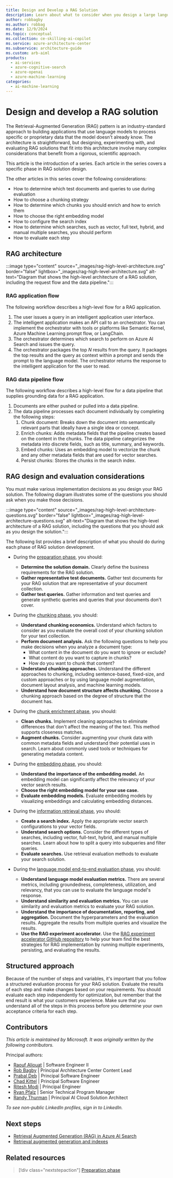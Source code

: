 ```yaml
---
title: Design and Develop a RAG Solution
description: Learn about what to consider when you design a large language model RAG solution, including each step of the development process and how to evaluate those steps.
author: robbagby
ms.author: robbag
ms.date: 12/9/2024
ms.topic: conceptual
ms.collection: ce-skilling-ai-copilot  
ms.service: azure-architecture-center
ms.subservice: architecture-guide
ms.custom: arb-aiml
products:
  - ai-services
  - azure-cognitive-search
  - azure-openai
  - azure-machine-learning
categories:
  - ai-machine-learning
---
```


# Design and develop a RAG solution

The Retrieval-Augmented Generation (RAG) pattern is an industry-standard approach to building applications that use language models to process specific or proprietary data that the model doesn't already know. The architecture is straightforward, but designing, experimenting with, and evaluating RAG solutions that fit into this architecture involve many complex considerations that benefit from a rigorous, scientific approach.

This article is the introduction of a series. Each article in the series covers a specific phase in RAG solution design.

The other articles in this series cover the following considerations:

- How to determine which test documents and queries to use during evaluation
- How to choose a chunking strategy
- How to determine which chunks you should enrich and how to enrich them
- How to choose the right embedding model
- How to configure the search index
- How to determine which searches, such as vector, full text, hybrid, and manual multiple searches, you should perform
- How to evaluate each step

## RAG architecture

:::image type="content" source="_images/rag-high-level-architecture.svg" border="false" lightbox="_images/rag-high-level-architecture.svg" alt-text="Diagram that shows the high-level architecture of a RAG solution, including the request flow and the data pipeline.":::

### RAG application flow

The following workflow describes a high-level flow for a RAG application.

1. The user issues a query in an intelligent application user interface.
1. The intelligent application makes an API call to an orchestrator. You can implement the orchestrator with tools or platforms like Semantic Kernel, Azure Machine Learning prompt flow, or LangChain.
1. The orchestrator determines which search to perform on Azure AI Search and issues the query.
1. The orchestrator packages the top *N* results from the query. It packages the top results and the query as context within a prompt and sends the prompt to the language model. The orchestrator returns the response to the intelligent application for the user to read.

### RAG data pipeline flow

The following workflow describes a high-level flow for a data pipeline that supplies grounding data for a RAG application.

1. Documents are either pushed or pulled into a data pipeline.
1. The data pipeline processes each document individually by completing the following steps:
   1. Chunk document: Breaks down the document into semantically relevant parts that ideally have a single idea or concept.
   1. Enrich chunks: Adds metadata fields that the pipeline creates based on the content in the chunks. The data pipeline categorizes the metadata into discrete fields, such as title, summary, and keywords.
   1. Embed chunks: Uses an embedding model to vectorize the chunk and any other metadata fields that are used for vector searches.
   1. Persist chunks: Stores the chunks in the search index.

## RAG design and evaluation considerations

You must make various implementation decisions as you design your RAG solution. The following diagram illustrates some of the questions you should ask when you make those decisions.

:::image type="content" source="_images/rag-high-level-architecture-questions.svg" border="false" lightbox="_images/rag-high-level-architecture-questions.svg" alt-text="Diagram that shows the high-level architecture of a RAG solution, including the questions that you should ask as you design the solution.":::

The following list provides a brief description of what you should do during each phase of RAG solution development.

- During the [preparation phase](./rag-preparation-phase.md), you should:

  - **Determine the solution domain.** Clearly define the business requirements for the RAG solution.
  - **Gather representative test documents.** Gather test documents for your RAG solution that are representative of your document collection.
  - **Gather test queries.** Gather information and test queries and generate synthetic queries and queries that your documents don't cover.

- During the [chunking phase](./rag-chunking-phase.md), you should:

  - **Understand chunking economics.** Understand which factors to consider as you evaluate the overall cost of your chunking solution for your text collection.
  - **Perform document analysis.** Ask the following questions to help you make decisions when you analyze a document type:
    - What content in the document do you want to ignore or exclude?
    - What content do you want to capture in chunks?
    - How do you want to chunk that content?
  - **Understand chunking approaches.** Understand the different approaches to chunking, including sentence-based, fixed-size, and custom approaches or by using language model augmentation, document layout analysis, and machine learning models.
  - **Understand how document structure affects chunking.** Choose a chunking approach based on the degree of structure that the document has.

- During the [chunk enrichment phase](./rag-enrichment-phase.md), you should:

  - **Clean chunks.** Implement cleaning approaches to eliminate differences that don't affect the meaning of the text. This method supports closeness matches.
  - **Augment chunks.** Consider augmenting your chunk data with common metadata fields and understand their potential uses in search. Learn about commonly used tools or techniques for generating metadata content.

- During the [embedding phase](./rag-generate-embeddings.md), you should:

  - **Understand the importance of the embedding model.** An embedding model can significantly affect the relevancy of your vector search results.
  - **Choose the right embedding model for your use case.**
  - **Evaluate embedding models.** Evaluate embedding models by visualizing embeddings and calculating embedding distances.

- During the [information retrieval phase](./rag-information-retrieval.md), you should:

  - **Create a search index.** Apply the appropriate vector search configurations to your vector fields.
  - **Understand search options.** Consider the different types of searches, including vector, full-text, hybrid, and manual multiple searches. Learn about how to split a query into subqueries and filter queries.
  - **Evaluate searches.** Use retrieval evaluation methods to evaluate your search solution.

- During the [language model end-to-end evaluation phase](./rag-llm-evaluation-phase.md), you should:

  - **Understand language model evaluation metrics.** There are several metrics, including groundedness, completeness, utilization, and relevancy, that you can use to evaluate the language model's response.
  - **Understand similarity and evaluation metrics.** You can use similarity and evaluation metrics to evaluate your RAG solution.
  - **Understand the importance of documentation, reporting, and aggregation.** Document the hyperparameters and the evaluation results. Aggregate the results from multiple queries and visualize the results.
  - **Use the RAG experiment accelerator.** Use the [RAG experiment accelerator GitHub repository](https://github.com/microsoft/rag-experiment-accelerator) to help your team find the best strategies for RAG implementation by running multiple experiments, persisting, and evaluating the results.

## Structured approach

Because of the number of steps and variables, it's important that you follow a structured evaluation process for your RAG solution. Evaluate the results of each step and make changes based on your requirements. You should evaluate each step independently for optimization, but remember that the end result is what your customers experience. Make sure that you understand all of the steps in this process before you determine your own acceptance criteria for each step.

## Contributors

*This article is maintained by Microsoft. It was originally written by the following contributors.*

Principal authors:

- [Raouf Aliouat](https://www.linkedin.com/in/raouf-aliouat/) | Software Engineer II
- [Rob Bagby](https://www.linkedin.com/in/robbagby/) | Principal Architecture Center Content Lead
- [Prabal Deb](https://www.linkedin.com/in/prabaldeb/) | Principal Software Engineer
- [Chad Kittel](https://www.linkedin.com/in/chadkittel/) | Principal Software Engineer
- [Ritesh Modi](https://www.linkedin.com/in/ritesh-modi/) | Principal Engineer
- [Ryan Pfalz](https://www.linkedin.com/in/ryanpfalz/) | Senior Technical Program Manager
- [Randy Thurman](https://www.linkedin.com/in/randy-thurman-2917549/) | Principal AI Cloud Solution Architect

*To see non-public LinkedIn profiles, sign in to LinkedIn.*

## Next steps

- [Retrieval Augmented Generation (RAG) in Azure AI Search](/azure/search/retrieval-augmented-generation-overview)
- [Retrieval augmented generation and indexes](/azure/ai-foundry/concepts/retrieval-augmented-generation)

## Related resources

> [!div class="nextstepaction"]
> [Preparation phase](./rag-preparation-phase.md)
